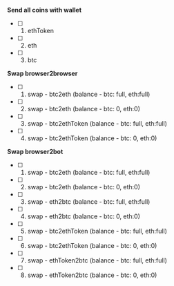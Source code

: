 **Send all coins with wallet**
- [ ] 1. ethToken
- [ ] 2. eth
- [ ] 3. btc

**Swap browser2browser**
- [ ] 1. swap - btc2eth (balance - btc: full, eth:full)
- [ ] 2. swap - btc2eth (balance - btc: 0, eth:0)

- [ ] 3. swap - btc2ethToken (balance - btc: full, eth:full)
- [ ] 4. swap - btc2ethToken (balance - btc: 0, eth:0)

**Swap browser2bot**
- [ ] 1. swap - btc2eth (balance - btc: full, eth:full)
- [ ] 2. swap - btc2eth (balance - btc: 0, eth:0)
- [ ] 3. swap - eth2btc (balance - btc: full, eth:full)
- [ ] 4. swap - eth2btc (balance - btc: 0, eth:0)

- [ ] 5. swap - btc2ethToken (balance - btc: full, eth:full)
- [ ] 6. swap - btc2ethToken (balance - btc: 0, eth:0)
- [ ] 7. swap - ethToken2btc (balance - btc: full, eth:full)
- [ ] 8. swap - ethToken2btc (balance - btc: 0, eth:0)
